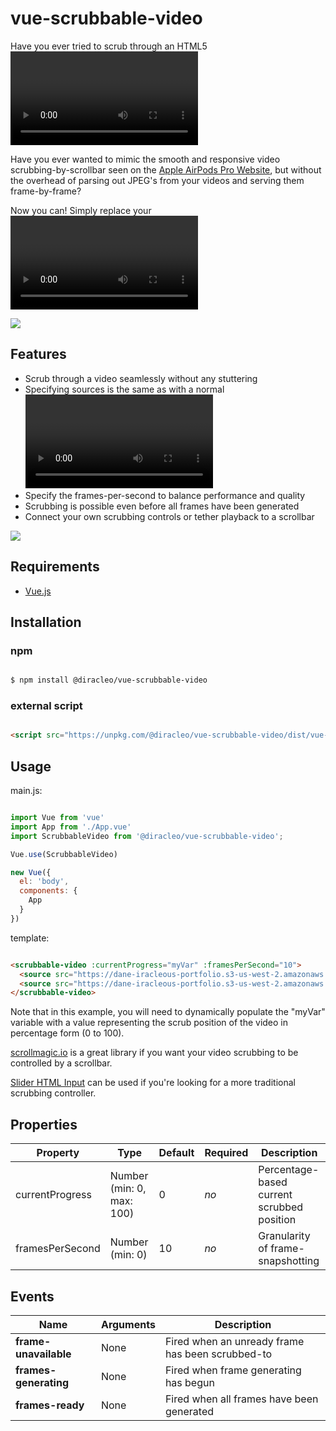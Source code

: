 # vue-scrubbable-video

Have you ever tried to scrub through an HTML5 <video> element by dynamically changing its currentTime property, only to be disappointed by its slow performance and stuttering behavior?

Have you ever wanted to mimic the smooth and responsive video scrubbing-by-scrollbar seen on the [Apple AirPods Pro Website](https://www.apple.com/airpods-pro/), but without the overhead of parsing out JPEG's from your videos and serving them frame-by-frame?

Now you can! Simply replace your <video> element with a <scrubbable-video> component.

![](demo1.gif)

## Features

  * Scrub through a video seamlessly without any stuttering
  * Specifying sources is the same as with a normal <video> element
  * Specify the frames-per-second to balance performance and quality
  * Scrubbing is possible even before all frames have been generated
  * Connect your own scrubbing controls or tether playback to a scrollbar

![](demo2.gif)

## Requirements

- [Vue.js](https://github.com/vuejs/vue)

## Installation

### npm

```bash

$ npm install @diracleo/vue-scrubbable-video

```

### external script

```html

<script src="https://unpkg.com/@diracleo/vue-scrubbable-video/dist/vue-scrubbable-video.min.js"></script>

```

## Usage

main.js:

```javascript

import Vue from 'vue'
import App from './App.vue'
import ScrubbableVideo from '@diracleo/vue-scrubbable-video';

Vue.use(ScrubbableVideo)

new Vue({
  el: 'body',
  components: {
    App
  }
})

```

template:

```html

<scrubbable-video :currentProgress="myVar" :framesPerSecond="10">
  <source src="https://dane-iracleous-portfolio.s3-us-west-2.amazonaws.com/stock/jellyfish.mp4" type="video/mp4" />
  <source src="https://dane-iracleous-portfolio.s3-us-west-2.amazonaws.com/stock/jellyfish.webm" type="video/webm" />
</scrubbable-video>

```

Note that in this example, you will need to dynamically populate the "myVar" variable with a value representing the scrub position of the video in percentage form (0 to 100). 

[scrollmagic.io](https://scrollmagic.io/) is a great library if you want your video scrubbing to be controlled by a scrollbar.

[Slider HTML Input](https://developer.mozilla.org/en-US/docs/Web/HTML/Element/input/range) can be used if you're looking for a more traditional scrubbing controller. 

## Properties

| Property           | Type                        | Default           | Required | Description                              |
| ------------------ | --------------------------- | ----------------- | -------- | ---------------------------------------- |
| currentProgress    | Number (min: 0, max: 100)   | 0                 | *no*     | Percentage-based current scrubbed position   |
| framesPerSecond    | Number (min: 0)             | 10                | *no*     | Granularity of frame-snapshotting            |


## Events

| Name                  | Arguments                                | Description                                          |
| --------------------- | ---------------------------------------- | ---------------------------------------------------- |
| **frame-unavailable** | None                                     | Fired when an unready frame has been scrubbed-to     |
| **frames-generating** | None                                     | Fired when frame generating has begun                |
| **frames-ready**      | None                                     | Fired when all frames have been generated            | 